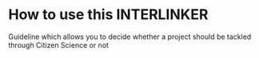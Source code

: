 # How to use this INTERLINKER

Guideline which allows you to decide whether a project should be tackled through Citizen Science or not